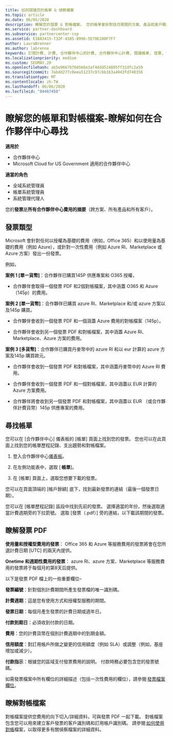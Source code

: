 ```yaml
---
title: 如何閱讀您的帳單 & 偵察檔案
ms.topic: article
ms.date: 06/05/2020
description: 瞭解您的發票 & 對帳檔案。 您的帳單會針對該月期間的方案、產品和客戶顯示合作夥伴中心的費用。
ms.service: partner-dashboard
ms.subservice: partnercenter-csp
ms.assetid: E1BA3415-732F-4385-8996-5E79E200F7F7
author: LauraBrenner
ms.author: labrenne
keywords: 訂閱計費, 計費, 合作夥伴中心的計費, 合作夥伴中心計費, 閱讀帳單, 發票, 合作夥伴中心發票, CSP 發票, 我的帳單在哪裡？
ms.localizationpriority: medium
ms.custom: SEOMAY.20
ms.openlocfilehash: ab5e9667b766566e3af4ddd524805ff31dfc2a59
ms.sourcegitcommit: 7abdd277c0eea51237c97cbb163a4943fd740356
ms.translationtype: MT
ms.contentlocale: zh-TW
ms.lasthandoff: 06/06/2020
ms.locfileid: "84467458"
---
```

# <a name="understand-your-bill-and-reconciliation-file---learn-how-to-find-them-in-partner-center"></a>瞭解您的帳單和對帳檔案-瞭解如何在合作夥伴中心尋找

**適用於**

- 合作夥伴中心
- Microsoft Cloud for US Government 適用的合作夥伴中心

**適當的角色**

- 全域系統管理員
- 帳單系統管理員
- 系統管理代理人


您的**發票**是**所有合作夥伴中心費用的摘要**（跨方案、所有產品和所有客戶）。 

## <a name="invoice-types"></a>發票類型

Microsoft 會針對任何以授權為基礎的費用（例如，Office 365）和以使用量為基礎的費用（例如 Azure），或針對一次性費用（例如 Azure RI、Marketplace 或 Azure 方案）發出一份發票。

例如，  

**案例 1 [單一貨幣]**：合作夥伴已購買145P 供應專案和 O365 授權，  

- 合作夥伴會取得一個發票 PDF 和2個對帳檔案，其中涵蓋 O365 和 Azure （145p）的費用。  

**案例 2 [單一貨幣]**：合作夥伴已購買 azure RI、Marketplace 和/或 azure 方案以及145p 購買。

- 合作夥伴會收到一個發票 PDF 和一個涵蓋 Azure 費用的對帳檔案（145p）。 

- 合作夥伴會收到另一個發票 PDF 和對帳檔案，其中涵蓋 Azure RI、Marketplace、Azure 方案的費用。 

**案例 3 [多貨幣]**：合作夥伴已購買丹麥幣中的 azure RI 和以 eur 計算的 azure 方案及145p 購買歐元。

- 合作夥伴會收到一個發票 PDF 和對帳檔案，其中涵蓋丹麥幣中的 Azure RI 費用。 

- 合作夥伴會收到一個發票 PDF 和一個對帳檔案，其中涵蓋以 EUR 計算的 Azure 方案費用。 

- 合作夥伴將會收到另一個發票 PDF 和對帳檔案，其中涵蓋以 EUR （或合作夥伴計費貨幣）145p 供應專案的費用。 

## <a name="find-your-bill"></a>尋找帳單 

您可以在 [合作夥伴中心] 儀表板的 [帳單] 頁面上找到您的發票。 您也可以在此頁面上找到您的帳單歷程記錄、支出趨勢和對帳檔案。 

1. 登入合作夥伴中心[儀表板](https://partner.microsoft.com/dashboard/home)。 

2. 在左側功能表中，選取 [ **帳單**]。 

3. 在 [帳單] 頁面上，選取您想要下載的發票。 

您可以在頁面頂端的 [帳戶餘額] 底下，找到最新發票的連結（最後一個發票日期）。 

您可以在 [帳單歷程記錄] 區段中找到先前的發票。 選擇適當的年份，然後選取適當計費週期旁的下拉箭號。 選取 [發票（.pdf）] 旁的連結，以下載該期間的發票。 

## <a name="understanding-invoice-pdf"></a>瞭解發票 PDF 

**使用量和授權型費用的發票**： Office 365 和 Azure 等服務費用的發票將會在您所選計費日期 [UTC] 的兩天內提供。  

**Onetime 和週期性費用的發票**： azure RI、azure 方案、Marketplace 等服務費用的發票將于每個月的第8天后提供。  

以下是發票 PDF 檔上的一些重要欄位–

**發票編號**：針對個別計費期間所產生發票檔的唯一識別碼。 

**計費週期**：這是您有使用方式和授權型服務的期間。 

**發票日期**：每個月產生發票的計費日期或週年日。 

**付款到期日**：必須收到付款的日期。 

**費用**：您的計費貨幣在個別計費週期中的到期金額。 

**信用額度**：對訂用帳戶所做之變更的信用額度（例如 SLA）或調整（例如，基座增加或減少）。 

**付款指示**：根據您的區域支付發票費用的說明。 付款時務必要包含您的發票號碼。 

如需發票檔案中所有欄位的詳細描述（包括一次性費用的欄位），請參閱 [發票檔案欄位](invoice-file.md)。 

## <a name="understand-reconciliation-files"></a>瞭解對帳檔案

 對帳檔案提供您費用的向下切入/詳細資料，可與發票 PDF 一起下載。 對帳檔案包含您可以用來建立客戶發票的客戶識別碼和訂用帳戶識別碼。 請參閱 [如何使用對帳](use-the-reconciliation-files.md)檔案，以取得更多有關偵察檔案的詳細資料。 
